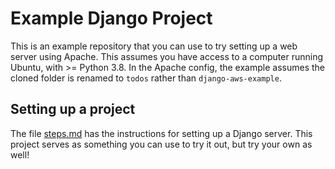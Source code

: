 # Example Django Project

This is an example repository that you can use to try setting up a web server using Apache. This assumes you have access to a computer running Ubuntu, with  >= Python 3.8. In the Apache config, the example assumes the cloned folder is renamed to `todos` rather than `django-aws-example`.

## Setting up a project

The file [steps.md](steps.md) has the instructions for setting up a Django server. This project serves as something you can use to try it out, but try your own as well!
